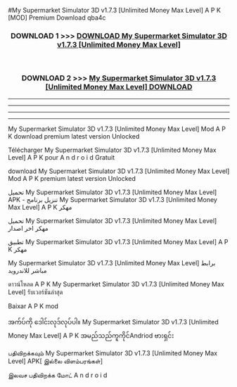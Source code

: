 #My Supermarket Simulator 3D v1.7.3  [Unlimited Money Max Level] A P K [MOD] Premium Download qba4c



<div align="center">

<h3>DOWNLOAD 1 >>> <a href="https://teeasianyam.web.app?sq=My Supermarket Simulator 3D v1.7.3  [Unlimited Money Max Level]">DOWNLOAD My Supermarket Simulator 3D v1.7.3  [Unlimited Money Max Level] </a></h3><br>

<h3>DOWNLOAD 2 >>> <a href="https://teeasianyam.web.app?sq=My Supermarket Simulator 3D v1.7.3  [Unlimited Money Max Level] ">My Supermarket Simulator 3D v1.7.3  [Unlimited Money Max Level]  DOWNLOAD </a></h3>

</div>


----------------------------------------------------------

----------------------------------------------------------

----------------------------------------------------------

----------------------------------------------------------


My Supermarket Simulator 3D v1.7.3  [Unlimited Money Max Level]  Mod A P K download premium latest version Unlocked

Télécharger My Supermarket Simulator 3D v1.7.3  [Unlimited Money Max Level]  A P K pour A n d r o i d Gratuit

download My Supermarket Simulator 3D v1.7.3  [Unlimited Money Max Level]  Mod A P K premium latest version Unlocked

تحميل My Supermarket Simulator 3D v1.7.3  [Unlimited Money Max Level]  APK - تنزيل برنامج My Supermarket Simulator 3D v1.7.3  [Unlimited Money Max Level]  A P K مهكر

تحميل My Supermarket Simulator 3D v1.7.3  [Unlimited Money Max Level]  مهكر اخر اصدار

تطبيق My Supermarket Simulator 3D v1.7.3  [Unlimited Money Max Level]  A P K مهكر

My Supermarket Simulator 3D v1.7.3  [Unlimited Money Max Level]  برابط مباشر للاندرويد

ดาวน์โหลด A P K My Supermarket Simulator 3D v1.7.3  [Unlimited Money Max Level]  รับเวอร์ชันล่าสุด

Baixar A P K mod

အက်ပ်ကို ဒေါင်းလုဒ်လုပ်ပါ။ My Supermarket Simulator 3D v1.7.3  [Unlimited Money Max Level]  A P K အမည်သည်ကူကိုင်Andriod ဗားရှင်း

பதிவிறக்கவும் My Supermarket Simulator 3D v1.7.3  [Unlimited Money Max Level]  APK[ இல்லை விளம்பரங்கள்] 
 
இலவச பதிவிறக்க மோட் A n d r o i d



